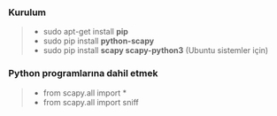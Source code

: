 ### Kurulum
> - sudo apt-get install <b>pip</b>
> - sudo pip install **python-scapy**
> - sudo pip install  **scapy scapy-python3** (Ubuntu sistemler için)

### Python programlarına dahil etmek

> - from scapy.all import * 
> - from scapy.all import sniff
